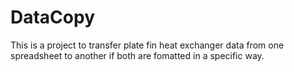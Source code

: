# DataCopy

This is a project to transfer plate fin heat exchanger data from one spreadsheet to another if both are fomatted in a specific way.
